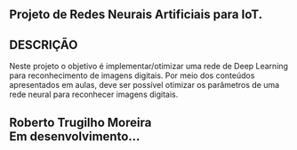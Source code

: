 ## Projeto de Redes Neurais Artificiais para IoT.

## DESCRIÇÃO
Neste projeto o objetivo é implementar/otimizar uma rede de Deep Learning para reconhecimento de imagens digitais. Por meio dos conteúdos apresentados em aulas, deve ser possível otimizar os parâmetros de uma rede neural para reconhecer imagens digitais.

## Roberto Trugilho Moreira<br> Em desenvolvimento...

